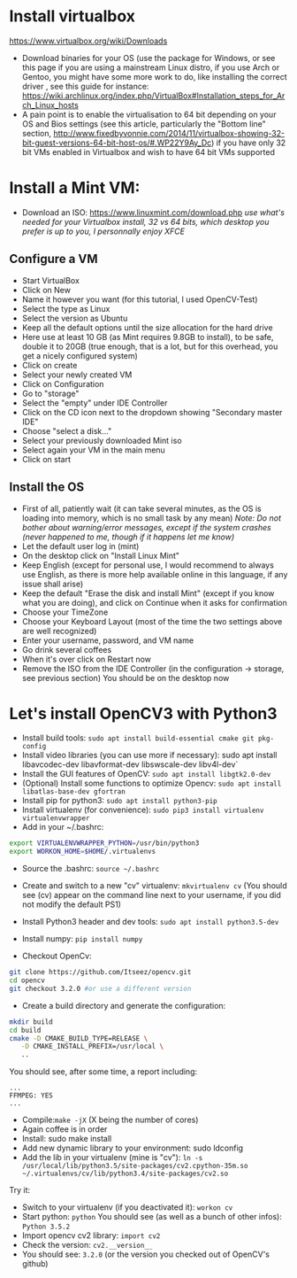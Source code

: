 # Install virtualbox
https://www.virtualbox.org/wiki/Downloads
* Download binaries for your OS (use the package for Windows, or see this page if you are using a mainstream Linux distro,
if you use Arch or Gentoo, you might have some more work to do, like installing the correct driver , see this guide for instance: https://wiki.archlinux.org/index.php/VirtualBox#Installation_steps_for_Arch_Linux_hosts
* A pain point is to enable the virtualisation to 64 bit depending on your OS and Bios settings (see this article, particularly the "Bottom line" section, http://www.fixedbyvonnie.com/2014/11/virtualbox-showing-32-bit-guest-versions-64-bit-host-os/#.WP22Y9Ay_Dc)
if you have only 32 bit VMs enabled in Virtualbox and wish to have 64 bit VMs supported

# Install a Mint VM: 
* Download an ISO: https://www.linuxmint.com/download.php 
*use what's needed for your Virtualbox install, 32 vs 64 bits, which desktop you prefer is up to you, I personnally enjoy XFCE*

## Configure a VM
* Start VirtualBox
* Click on New
* Name it however you want (for this tutorial, I used OpenCV-Test)
* Select the type as Linux
* Select the version as Ubuntu
* Keep all the default options until the size allocation for the hard drive
* Here use at least 10 GB (as Mint requires 9.8GB to install), to be safe, double it to 20GB
(true enough, that is a lot, but for this overhead, you get a nicely configured system)
* Click on create
* Select your newly created VM
* Click on Configuration
* Go to "storage"
* Select the "empty" under IDE Controller
* Click on the CD icon next to the dropdown showing "Secondary master IDE"
* Choose "select a disk..."
* Select your previously downloaded Mint iso
* Select again your VM in the main menu
* Click on start

## Install the OS

* First of all, patiently wait (it can take several minutes, as the OS is loading into memory, which is no small task by any mean)
*Note: Do not bother about warning/error messages, except if the system crashes (never happened to me, though if it happens let me know)*
* Let the default user log in (mint)
* On the desktop click on "Install Linux Mint"
* Keep English (except for personal use, I would recommend to always use English, as there is more help available online in this language, if any issue shall arise)
* Keep the default "Erase the disk and install Mint" (except if you know what you are doing), and click on Continue when it asks for confirmation
* Choose your TimeZone
* Choose your Keyboard Layout
(most of the time the two settings above are well recognized)
* Enter your username, password, and VM name
* Go drink several coffees
* When it's over click on Restart now
* Remove the ISO from the IDE Controller (in the configuration -> storage, see previous section)
You should be on the desktop now

# Let's install OpenCV3 with Python3

* Install build tools: `sudo apt install build-essential cmake git pkg-config`
* Install video libraries (you can use more if necessary): sudo apt install libavcodec-dev libavformat-dev libswscale-dev libv4l-dev`
* Install the GUI features of OpenCV: `sudo apt install libgtk2.0-dev`
* (Optional) Install some functions to optimize Opencv: `sudo apt install libatlas-base-dev gfortran`
* Install pip for python3: `sudo apt install python3-pip`
* Install virtualenv (for convenience): `sudo pip3 install virtualenv virtualenvwrapper`
* Add in your ~/.bashrc: 
```bash
export VIRTUALENVWRAPPER_PYTHON=/usr/bin/python3
export WORKON_HOME=$HOME/.virtualenvs
```
* Source the .bashrc: `source ~/.bashrc`
* Create and switch to a new "cv" virtualenv: `mkvirtualenv cv`
(You should see (cv) appear on the command line next to your username, if you did not modify the default PS1)
* Install Python3 header and dev tools: `sudo apt install python3.5-dev`
* Install numpy: `pip install numpy`

* Checkout OpenCv:
```bash
git clone https://github.com/Itseez/opencv.git
cd opencv
git checkout 3.2.0 #or use a different version
```

* Create a build directory and generate the configuration:
 ```bash
 mkdir build
 cd build
 cmake -D CMAKE_BUILD_TYPE=RELEASE \
	-D CMAKE_INSTALL_PREFIX=/usr/local \
	..
```

You should see, after some time, a report including:
```
...
FFMPEG: YES
...
```

* Compile:`make -jX` (X being the number of cores)
* Again coffee is in order
* Install: sudo make install
* Add new dynamic library to your environment: sudo ldconfig
* Add the lib in your virtualenv (mine is "cv"): `ln -s /usr/local/lib/python3.5/site-packages/cv2.cpython-35m.so ~/.virtualenvs/cv/lib/python3.4/site-packages/cv2.so`


Try it:

* Switch to your virtualenv (if you deactivated it): `workon cv`
* Start python: `python`
You should see (as well as a bunch of other infos): `Python 3.5.2`
* Import opencv cv2 library: `import cv2`
* Check the version: `cv2.__version__`
* You should see: `3.2.0` (or the version you checked out of OpenCV's github)
